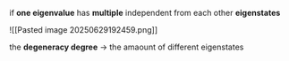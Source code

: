 if **one eigenvalue** has **multiple** independent from each other **eigenstates** 

![[Pasted image 20250629192459.png]]

the **degeneracy degree** -> the amaount of different eigenstates  